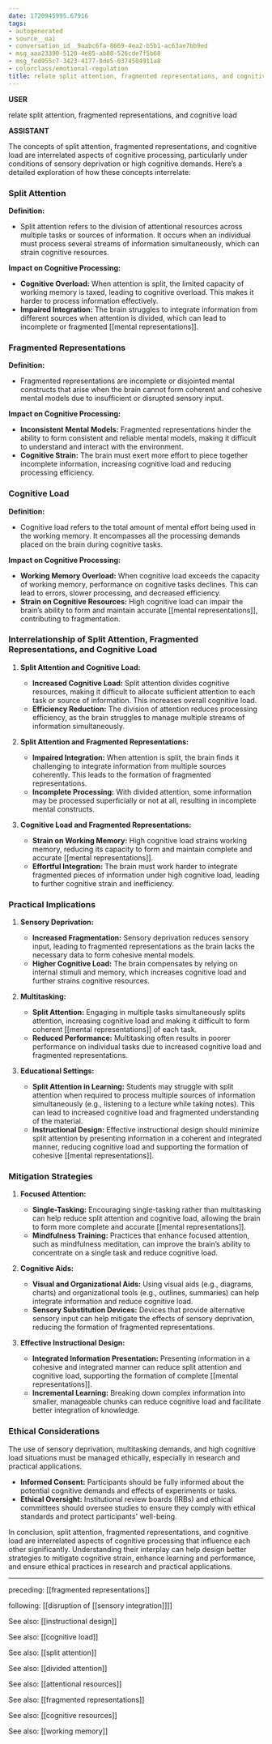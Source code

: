 ```yaml
---
date: 1720945995.67916
tags:
- autogenerated
- source__oai
- conversation_id__9aabc6fa-8669-4ea2-b5b1-ac63ae7bb9ed
- msg_aaa23390-5120-4e85-ab88-526cde7f5b68
- msg_fed955c7-3423-4177-8de5-0374504911a8
- colorclass/emotional-regulation
title: relate split attention, fragmented representations, and cognitive load
---
```


**USER**

relate split attention, fragmented representations, and cognitive load


**ASSISTANT**

The concepts of split attention, fragmented representations, and cognitive load are interrelated aspects of cognitive processing, particularly under conditions of sensory deprivation or high cognitive demands. Here’s a detailed exploration of how these concepts interrelate:

### Split Attention

**Definition:**
- Split attention refers to the division of attentional resources across multiple tasks or sources of information. It occurs when an individual must process several streams of information simultaneously, which can strain cognitive resources.

**Impact on Cognitive Processing:**
- **Cognitive Overload:** When attention is split, the limited capacity of working memory is taxed, leading to cognitive overload. This makes it harder to process information effectively.
- **Impaired Integration:** The brain struggles to integrate information from different sources when attention is divided, which can lead to incomplete or fragmented [[mental representations]].

### Fragmented Representations

**Definition:**
- Fragmented representations are incomplete or disjointed mental constructs that arise when the brain cannot form coherent and cohesive mental models due to insufficient or disrupted sensory input.

**Impact on Cognitive Processing:**
- **Inconsistent Mental Models:** Fragmented representations hinder the ability to form consistent and reliable mental models, making it difficult to understand and interact with the environment.
- **Cognitive Strain:** The brain must exert more effort to piece together incomplete information, increasing cognitive load and reducing processing efficiency.

### Cognitive Load

**Definition:**
- Cognitive load refers to the total amount of mental effort being used in the working memory. It encompasses all the processing demands placed on the brain during cognitive tasks.

**Impact on Cognitive Processing:**
- **Working Memory Overload:** When cognitive load exceeds the capacity of working memory, performance on cognitive tasks declines. This can lead to errors, slower processing, and decreased efficiency.
- **Strain on Cognitive Resources:** High cognitive load can impair the brain’s ability to form and maintain accurate [[mental representations]], contributing to fragmentation.

### Interrelationship of Split Attention, Fragmented Representations, and Cognitive Load

1. **Split Attention and Cognitive Load:**
   - **Increased Cognitive Load:** Split attention divides cognitive resources, making it difficult to allocate sufficient attention to each task or source of information. This increases overall cognitive load.
   - **Efficiency Reduction:** The division of attention reduces processing efficiency, as the brain struggles to manage multiple streams of information simultaneously.

2. **Split Attention and Fragmented Representations:**
   - **Impaired Integration:** When attention is split, the brain finds it challenging to integrate information from multiple sources coherently. This leads to the formation of fragmented representations.
   - **Incomplete Processing:** With divided attention, some information may be processed superficially or not at all, resulting in incomplete mental constructs.

3. **Cognitive Load and Fragmented Representations:**
   - **Strain on Working Memory:** High cognitive load strains working memory, reducing its capacity to form and maintain complete and accurate [[mental representations]].
   - **Effortful Integration:** The brain must work harder to integrate fragmented pieces of information under high cognitive load, leading to further cognitive strain and inefficiency.

### Practical Implications

1. **Sensory Deprivation:**
   - **Increased Fragmentation:** Sensory deprivation reduces sensory input, leading to fragmented representations as the brain lacks the necessary data to form cohesive mental models.
   - **Higher Cognitive Load:** The brain compensates by relying on internal stimuli and memory, which increases cognitive load and further strains cognitive resources.

2. **Multitasking:**
   - **Split Attention:** Engaging in multiple tasks simultaneously splits attention, increasing cognitive load and making it difficult to form coherent [[mental representations]] of each task.
   - **Reduced Performance:** Multitasking often results in poorer performance on individual tasks due to increased cognitive load and fragmented representations.

3. **Educational Settings:**
   - **Split Attention in Learning:** Students may struggle with split attention when required to process multiple sources of information simultaneously (e.g., listening to a lecture while taking notes). This can lead to increased cognitive load and fragmented understanding of the material.
   - **Instructional Design:** Effective instructional design should minimize split attention by presenting information in a coherent and integrated manner, reducing cognitive load and supporting the formation of cohesive [[mental representations]].

### Mitigation Strategies

1. **Focused Attention:**
   - **Single-Tasking:** Encouraging single-tasking rather than multitasking can help reduce split attention and cognitive load, allowing the brain to form more complete and accurate [[mental representations]].
   - **Mindfulness Training:** Practices that enhance focused attention, such as mindfulness meditation, can improve the brain’s ability to concentrate on a single task and reduce cognitive load.

2. **Cognitive Aids:**
   - **Visual and Organizational Aids:** Using visual aids (e.g., diagrams, charts) and organizational tools (e.g., outlines, summaries) can help integrate information and reduce cognitive load.
   - **Sensory Substitution Devices:** Devices that provide alternative sensory input can help mitigate the effects of sensory deprivation, reducing the formation of fragmented representations.

3. **Effective Instructional Design:**
   - **Integrated Information Presentation:** Presenting information in a cohesive and integrated manner can reduce split attention and cognitive load, supporting the formation of complete [[mental representations]].
   - **Incremental Learning:** Breaking down complex information into smaller, manageable chunks can reduce cognitive load and facilitate better integration of knowledge.

### Ethical Considerations

The use of sensory deprivation, multitasking demands, and high cognitive load situations must be managed ethically, especially in research and practical applications.

- **Informed Consent:** Participants should be fully informed about the potential cognitive demands and effects of experiments or tasks.
- **Ethical Oversight:** Institutional review boards (IRBs) and ethical committees should oversee studies to ensure they comply with ethical standards and protect participants' well-being.

In conclusion, split attention, fragmented representations, and cognitive load are interrelated aspects of cognitive processing that influence each other significantly. Understanding their interplay can help design better strategies to mitigate cognitive strain, enhance learning and performance, and ensure ethical practices in research and practical applications.


---

preceding: [[fragmented representations]]  


following: [[disruption of [[sensory integration]]]]

See also: [[instructional design]]


See also: [[cognitive load]]


See also: [[split attention]]


See also: [[divided attention]]


See also: [[attentional resources]]


See also: [[fragmented representations]]


See also: [[cognitive resources]]


See also: [[working memory]]